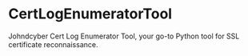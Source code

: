 # CertLogEnumeratorTool
Johndcyber Cert Log Enumerator Tool, your go-to Python tool for SSL certificate reconnaissance.
